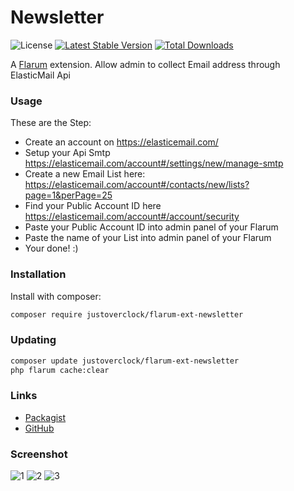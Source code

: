 # Newsletter

![License](https://img.shields.io/badge/license-MIT-blue.svg) [![Latest Stable Version](https://poser.pugx.org/justoverclock/flarum-ext-newsletter/v)](//packagist.org/packages/justoverclock/flarum-ext-newsletter) [![Total Downloads](https://poser.pugx.org/justoverclock/flarum-ext-newsletter/downloads)](//packagist.org/packages/justoverclock/flarum-ext-newsletter)

A [Flarum](http://flarum.org) extension. Allow admin to collect Email address through ElasticMail Api

### Usage

These are the Step:

- Create an account on https://elasticemail.com/ 
- Setup your Api Smtp https://elasticemail.com/account#/settings/new/manage-smtp
- Create a new Email List here: https://elasticemail.com/account#/contacts/new/lists?page=1&perPage=25
- Find your Public Account ID here https://elasticemail.com/account#/account/security
- Paste your Public Account ID into admin panel of your Flarum
- Paste the name of your List into admin panel of your Flarum
- Your done! :)

### Installation

Install with composer:

```sh
composer require justoverclock/flarum-ext-newsletter
```

### Updating

```sh
composer update justoverclock/flarum-ext-newsletter
php flarum cache:clear
```

### Links

- [Packagist](https://packagist.org/packages/justoverclock/flarum-ext-newsletter)
- [GitHub](https://github.com/justoverclockl/flarum-ext-newsletter)

### Screenshot

![1](https://user-images.githubusercontent.com/79002016/117533809-12a85b80-afef-11eb-89de-86dea32375af.png)
![2](https://user-images.githubusercontent.com/79002016/117533811-1340f200-afef-11eb-8a53-8c81de9cf764.png)
![3](https://user-images.githubusercontent.com/79002016/117533813-13d98880-afef-11eb-9c78-fe6230cd4014.png)
